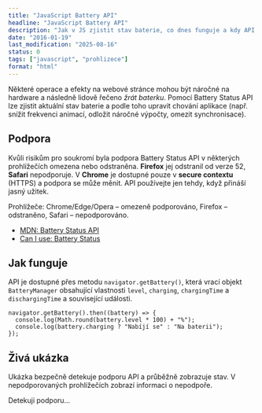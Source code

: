 ```yaml
---
title: "JavaScript Battery API"
headline: "JavaScript Battery API"
description: "Jak v JS zjistit stav baterie, co dnes funguje a kdy API nepoužívat."
date: "2016-01-19"
last_modification: "2025-08-16"
status: 0
tags: ["javascript", "prohlizece"]
format: "html"
---
```


<p>Některé operace a efekty na webové stránce mohou být náročné na hardware a následně lidově řečeno <i>žrát baterku</i>. Pomocí Battery Status API lze zjistit aktuální stav baterie a podle toho upravit chování aplikace (např. snížit frekvenci animací, odložit náročné výpočty, omezit synchronisace).</p>


<h2 id="podpora">Podpora</h2>
  <p>Kvůli risikům pro soukromí byla podpora Battery Status API v některých prohlížečích omezena nebo odstraněna. <b>Firefox</b> jej odstranil od verze 52, <b>Safari</b> nepodporuje. V <b>Chrome</b> je dostupné pouze v <b>secure contextu</b> (HTTPS) a podpora se může měnit. API používejte jen tehdy, když přináší jasný užitek.</p>
  <p>Prohlížeče: Chrome/Edge/Opera – omezeně podporováno, Firefox – odstraněno, Safari – nepodporováno.</p>

  <div class="external-content"> 
  <ul>
  <li><a href="https://developer.mozilla.org/en-US/docs/Web/API/Battery_Status_API">MDN: Battery Status API</a></li>
  <li><a href="https://caniuse.com/battery-status">Can I use: Battery Status</a></li>
  </ul></div>

<h2 id="jak-funguje">Jak funguje</h2>

<p>API je dostupné přes metodu <code>navigator.getBattery()</code>, která vrací objekt <code>BatteryManager</code> obsahující vlastnosti <code>level</code>, <code>charging</code>, <code>chargingTime</code> a <code>dischargingTime</code> a související události.</p>

<pre><code>navigator.getBattery().then((battery) =&gt; {
  console.log(Math.round(battery.level * 100) + "%");
  console.log(battery.charging ? "Nabíjí se" : "Na baterii");
});</code></pre>

<h2 id="ziva-ukazka">Živá ukázka</h2>

<p>Ukázka bezpečně detekuje podporu API a průběžně zobrazuje stav. V nepodporovaných prohlížečích zobrazí informaci o nepodpoře.</p>

<div class="live">
  <div id="batteryDemo" class="p-2 border rounded">
    <p id="batterySupport">Detekuji podporu…</p>
    <div id="batteryInfo" style="display:none">
      <p>Úroveň: <span id="batteryLevel"></span></p>
      <p>Stav: <span id="batteryCharging"></span></p>
      <p>Nabito za: <span id="batteryChargingTime"></span></p>
      <p>Vybití za: <span id="batteryDischargingTime"></span></p>
    </div>
  </div>
  <script>
  ;(() => {
    const support = document.getElementById("batterySupport");
    const info = document.getElementById("batteryInfo");
    const level = document.getElementById("batteryLevel");
    const charging = document.getElementById("batteryCharging");
    const chargingTime = document.getElementById("batteryChargingTime");
    const dischargingTime = document.getElementById("batteryDischargingTime");

    const formatSeconds = (s) => {
      if (s === Infinity || s < 0) return "—";
      const h = Math.floor(s / 3600);
      const m = Math.round((s % 3600) / 60);
      if (h === 0) return m + " min";
      return h + " h " + (m < 10 ? "0" + m : m) + " min";
    };

    if (!("getBattery" in navigator)) {
      support.textContent = "Váš prohlížeč nepodporuje Battery Status API.";
      return;
    }

    navigator.getBattery().then((battery) => {
      const update = () => {
        level.textContent = Math.round(battery.level * 100) + " %";
        charging.textContent = battery.charging ? "Nabíjí se" : "Na baterii";
        chargingTime.textContent = formatSeconds(battery.chargingTime);
        dischargingTime.textContent = formatSeconds(battery.dischargingTime);
      };

      update();

      battery.addEventListener("levelchange", update);
      battery.addEventListener("chargingchange", update);
      battery.addEventListener("chargingtimechange", update);
      battery.addEventListener("dischargingtimechange", update);

      support.style.display = "none";
      info.style.display = "";
    }).catch(() => {
      support.textContent = "Nelze získat stav baterie. Zkuste jiný prohlížeč.";
    });
  })();
  </script>
  </div>
  